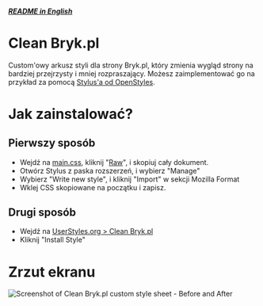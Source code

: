 ##### [README in English](./README.md)
# Clean Bryk.pl
Custom'owy arkusz styli dla strony Bryk.pl, który zmienia wygląd strony na bardziej przejrzysty i mniej rozpraszający. Możesz zaimplementować go na przykład za pomocą [Stylus'a od OpenStyles](https://github.com/openstyles/stylus/).

# Jak zainstalować?
## Pierwszy sposób
* Wejdź na [main.css](./main.css), kliknij "[Raw](./main.css?raw=true)", i skopiuj cały dokument.
* Otwórz Stylus z paska rozszerzeń, i wybierz "Manage"
* Wybierz "Write new style", i kliknij "Import" w sekcji Mozilla Format
* Wklej CSS skopiowane na początku i zapisz.
## Drugi sposób
* Wejdź na [UserStyles.org > Clean Bryk.pl](https://UserStyles.org/styles/175569/clean-bryk-pl)
* Kliknij "Install Style"

# Zrzut ekranu
![Screenshot of Clean Bryk.pl custom style sheet - Before and After](./screenshot.jpg?raw=true "Screenshot - Before and After")
